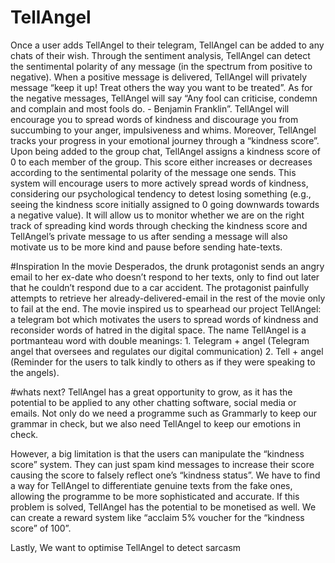 # TellAngel
Once a user adds TellAngel to their telegram, TellAngel can be added to any chats of their wish. Through the sentiment analysis, TellAngel can detect the sentimental polarity of any message (in the spectrum from positive to negative). When a positive message is delivered, TellAngel will privately message “keep it up! Treat others the way you want to be treated”. As for the negative messages, TellAngel will say “Any fool can criticise, condemn and complain and most fools do. - Benjamin Franklin”. TellAngel will encourage you to spread words of kindness and discourage you from succumbing to your anger, impulsiveness and whims. Moreover, TellAngel tracks your progress in your emotional journey through a “kindness score”. Upon being added to the group chat, TellAngel assigns a kindness score of 0 to each member of the group. This score either increases or decreases according to the sentimental polarity of the message one sends. This system will encourage users to more actively spread words of kindness, considering our psychological tendency to detest losing something (e.g., seeing the kindness score initially assigned to 0 going downwards towards a negative value). It will allow us to monitor whether we are on the right track of spreading kind words through checking the kindness score and TellAngel’s private message to us after sending a message will also motivate us to be more kind and pause before sending hate-texts.

#Inspiration
In the movie Desperados, the drunk protagonist sends an angry email to her ex-date who doesn’t respond to her texts, only to find out later that he couldn’t respond due to a car accident. The protagonist painfully attempts to retrieve her already-delivered-email in the rest of the movie only to fail at the end. The movie inspired us to spearhead our project TellAngel: a telegram bot which motivates the users to spread words of kindness and reconsider words of hatred in the digital space. The name TellAngel is a portmanteau word with double meanings: 1. Telegram + angel (Telegram angel that oversees and regulates our digital communication) 2. Tell + angel (Reminder for the users to talk kindly to others as if they were speaking to the angels).

#whats next? 
TellAngel has a great opportunity to grow, as it has the potential to be applied to any other chatting software, social media or emails. Not only do we need a programme such as Grammarly to keep our grammar in check, but we also need TellAngel to keep our emotions in check.

However, a big limitation is that the users can manipulate the “kindness score” system. They can just spam kind messages to increase their score causing the score to falsely reflect one’s “kindness status”. We have to find a way for TellAngel to differentiate genuine texts from the fake ones, allowing the programme to be more sophisticated and accurate. If this problem is solved, TellAngel has the potential to be monetised as well. We can create a reward system like “acclaim 5% voucher for the “kindness score” of 100”.

Lastly, We want to optimise TellAngel to detect sarcasm 

